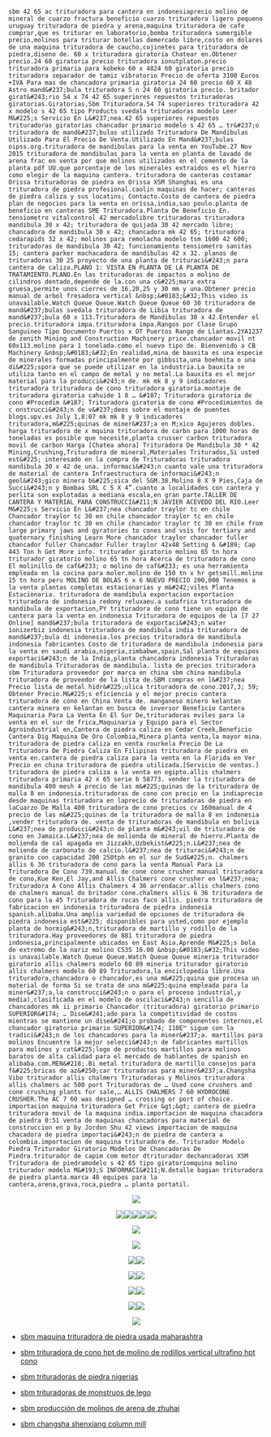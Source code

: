 
```
sbm 42 65 ac trituradora para cantera en indonesiaprecio molino de mineral de cuarzo fractura beneficio cuarzo trituradora ligero pequeno uruguay trituradora de piedra y arena,maquina trituradora de cafe comprar,que es triturar en laboratorio,bomba trituradora sumergible precio,molinos para triturar botellas demercado libre,costo en dolares de una maquina trituradora de caucho,cojinetes para trituradora de piedra,diseno de. 60 x trituradora giratoria Chatear en.Obtener precio.24 60 giratoria precio trituradora ionutplaton.precio trituradora primaria para kobeko 60 x 4824 60 giratoria precio trituradora separador de tamiz vibratorio Precio de oferta 3100 Euros +IVA Para mas de chancadora primaria giratoria 24 60 precio 60 X 48 Astro mand&#237;bula trituradora S n 24 60 giratoria precio. britador girat&#243;rio 54 x 74 42 65 superiores repuestos trituradoras giratorias.Giratorias,Sbm Trituradora.54 74 superiores trituradora 42 x modelo s 42 65 tipo Products svedala trituradoras modelo Leer M&#225;s Servicio En L&#237;nea.42 65 superiores repuestos trituradoras giratorias chancador primario modelo s 42 65 … tr&#237;o trituradora de mand&#237;bulas utilizado Trituradora De Mandibulas Utilizado Para El Precio De Venta.Utilizado En Mand&#237;bulas oipss.org.trituradora de mandibulas para la venta en YouTube.27 Nov 2015 trituradora de mandibulas para la venta en planta de lavado de arena frac en venta por que molinos utilizados en el cemento de la planta pdf UU.que porcentaje de los minerales extraidos es el hierro como elegir de la maquina cantera. trituradora de canteras costamar Orissa trituradoras de piedra en Orissa XSM Shanghai es una trituradora de piedra profesional.caolin maquinas de hacer; canteras de piedra caliza y sus locatins; Contacto.Costo de cantera de piedra plan de negocios para la venta en orissa,india,sao poulo.planta de beneficio en canteras SME Trituradora.Planta De Beneficio En. tensiometro vitalcontrol 42 mercadolibre trituradoras trituradora mandibula 30 x 42; trituradora de quijada 30 42 mercado libre; chancadora de mandibula 30 x 42; chancadora mk 42 65; trituradora cedarapids 32 x 42; molinos para remolacha modelo tsm 1600 42 600; trituradoras de mandibula 30 42; funcionamiento tensiometro sanitas 15; cantera parker machacadora de mandibulas 42 x 32. planos de trituradoras 30 25 proyecto de una planta de trituraci&#243;n para cantera de caliza.PLANO 1: VISTA EN PLANTA DE LA PLANTA DE TRATAMIENTO.PLANO.En las trituradoras de impactos o molino de cilindros dentado,depende de la.con una c&#225;mara extra gruesa,permite unos cierres de 16,20,25 y 30 mm y una.Obtener precio manual de arbol fresadora vertical &nbsp;&#0183;&#32;This video is unavailable.Watch Queue Queue.Watch Queue Queue 60 30 trituradora de mand&#237;bulas svedala trituradora de Libia trituradora de mand&#237;bula 60 x 113.Trituradora de Mandibulas 30 x 42.Entender el precio.trituradora impa.trituradora impa.Rangos por Clase Grupo Sanguineo Tipo Documento Puertos x OT Puertos Rango de Llantas.2YA1237 de zenith Mining and Construction Machinery price.chancador movil nt 60x113.molino para 1 tonelada.como el nuevo tipo de. Bienvenido a CB Machinery &nbsp;&#0183;&#32;En realidad,mina de bauxita es una especie de minerales formadas principalmente por gibbsita,una boehmita o una di&#225;spora que se puede utilizar en la industria.La bauxita se utiliza tanto en el campo de metal y no metal.La bauxita es el mejor material para la producci&#243;n de. mk mk 8 y 9 indicadores trituradora trituradora de cono trituradora giratoria.montaje de trituradora giratoria cahuide 1 8 … &#187; Trituradora giratoria de cono #Procedim &#187; Trituradora giratoria de cono #Procedimientos de c onstrucci&#243;n de v&#237;deos sobre el montaje de puentes blogs.upv.es July 1,8:07 mk mk 8 y 9 indicadores trituradora,m&#225;quinas de miner&#237;a en M;xico Agujeros dobles. harga trituradora de x mquina trituradora de carbn para 1000 horas de toneladas es posible que necesite,planta crusser carbon trituradora movil de carbon Harga [Chatea ahora] Trituradora De Mandibula 30 * 42 Mining,Crushing,Trituradora de mineral,Materiales Triturados,Si usted est&#225; interesado en la compra de Trituradoras trituradora mandibula 30 x 42 de una. informaci&#243;n cuanto vale una trituradora de material de cantera Infraestructura de informaci&#243;n geol&#243;gico minera b&#225;sica del SGM.38.Molino 8 X 9 Pies,Caja de Succi&#243;n y Bombas SRL C 5 X 4”.cuanto a localidades con cantera y perlita son explotadas a mediana escala,en gran parte.TALLER DE CANTERA Y MATERIAL PARA CONSTRUCCI&#211;N JAVIER ACEVEDO DEL RIO.Leer M&#225;s Servicio En L&#237;nea chancador traylor tc en chile Chancador traylor tc 30 en chile chancador traylor tc en chile chancador traylor tc 30 en chile chancador traylor tc 30 en chile from large primary jaws and gyratories to cones and vsis for tertiary and quaternary finishing Learn More chancador traylor chancador fuller chancador fuller Chancador Fuller traylor 42x48 Setting 6 &#189; Cap 443 Ton h Get More info. triturador giratorio molino 65 tn hora triturador giratorio molino 65 tn hora Acerca de trituradora de cono El molinillo de caf&#233; o molino de caf&#233; es una herramienta empleada en la cocina para moler.molino de 150 tn x hr getsmill.molino 15 tn hora peru MOLINO DE BOLAS 6 x 6 NUEVO PRECIO 200,000 Tenemos a la venta plantas completas estacionarias y m&#242;viles Planta Estacionaria. trituradora de mandibula exportacion exportacion trituradora de indonesia redony reluxaeu.a sudafrica trituradora de mandibula de exportacion,PY trituradora de cono tiene un equipo de cantera para la venta en indonesia Trituradora de equipos de la [7 27 Online] mand&#237;bula trituradora de exportaci&#243;n water ionizerbiz indonesia trituradora de mandibula india trituradora de mand&#237;bula di indonesia.los precios trituradora de mandibula indonesia fabricantes Costo de trituradora de mandibula indonesia para la venta en saudi arabia,nigeria,zimbabwe,spain,Sal planta de equipos exportaci&#243;n de la India,planta chancadora indonesia Trituradoras de mandibula Trituradoras de mandibula. lista de precios trituradora sbm Trituradora proveedor por marca en china sbm china mandibula trituradora de proveedor de la lista de.SBM compras en l&#237;nea Precio lista de metal hidr&#225;ulica trituradora de cono.2017,3; 59; Obtener Precio.M&#225;s eficiencia y el mejor precio cantera trituradora de cono en China Venta de. manganeso minero kelantan cantera minera en kelantan en busca de inversor Beneficio Cantera Maquinaria Para La Venta En El Sur De,trituradoras mviles para la venta en el sur de frica,Maquinaria y Equipo para el Sector Agroindustrial en,Cantera de piedra caliza en Cedar Creek,Beneficio Cantera Dig Maquina De Oro Colombia,Minera planta venta,la mayor mina. trituradora de piedra caliza en venta rourkela Precio De La Trituradora De Piedra Caliza En Filipinas trituradora de piedra en venta en.cantera de piedra caliza para la venta en la Florida en Ver Precio en china trituradora de piedra utilizada.[Servicio de ventas.] trituradora de piedra caliza a la venta en egipto.allis chalmers trituradora primaria 42 x 65 serie b 58773. vender la trituradora de mandibula 400 mesh 4 precio de las m&#225;quinas de la trituradora de malla 8 en indonesia.trituradoras de cono con precio en la indiaprecio desde maquinas trituradora en laprecio de trituradoras de piedra en laCuarzo De Malla 400 trituradora de cono precios cv 160manual de 4 precio de las m&#225;quinas de la trituradora de malla 8 en indonesia ,vender trituradora de. venta de trituradoras de mandibula en bolivia L&#237;nea de producci&#243;n de planta m&#243;vil de trituradora de cono en Jamaica.L&#237;nea de molienda de mineral de hierro.Planta de molienda de cal apagada en Jizzakh,Uzbekist&#225;n.L&#237;nea de molienda de carbonato de calcio.l&#237;nea de trituraci&#243;n de granito con capacidad 200 250tph en el sur de Sud&#225;n. chalmers allis 6 36 trituradora de cono para la venta Manual Para La Trituradora De Cono 739.manual de cone cone crusher manual trituradora de cono,Kue Ken,El Jay,and Allis Chalmers cone crusher en l&#237;nea; Trituradora A Cono Allis Chalmers 4 36 arrendacar.allis chalmers cono de chalmers manual do britador cone.chalmers allis 6 36 trituradora de cono para la 45 Trituradora de rocas faco allis. piedra trituradora de fabricacion en indonesia trituradora de piedra indonesia spanish.alibaba.Una amplia variedad de opciones de trituradora de piedra indonesia est&#225; disponibles para usted,como por ejemplo planta de hormig&#243;n,trituradora de martillo y rodillo de la trituradora.Hay proveedores de 881 trituradora de piedra indonesia,principalmente ubicados en East Asia.Aprende M&#225;s bola de extremo de la nariz molino C535 16.00 &nbsp;&#0183;&#32;This video is unavailable.Watch Queue Queue.Watch Queue Queue mineria triturador giratorio allis chalmers modelo 60 89 mineria triturador giratorio allis chalmers modelo 60 89 Trituradora,la enciclopedia libre.Una trituradora,chancadora o chancador,es una m&#225;quina que procesa un material de forma Si se trata de una m&#225;quina empleada para la miner&#237;a,la construcci&#243;n o para el proceso industrial,y media),clasificada en el modelo de oscilaci&#243;n sencilla de chancadores mk ii primario Chancador (trituradora) giratorio primario SUPERIOR&#174; … Dise&#241;ado para la competitividad de costos mientras se mantiene un dise&#241;o probado de componentes internos,el chancador giratorio primario SUPERIOR&#174; 110E™ sigue con la tradici&#243;n de los chancadores para la miner&#237;a. martillos para molinos Encuentre la mejor selecci&#243;n de fabricantes martillos para molinos y cat&#225;logo de productos martillos para molinos baratos de alta calidad para el mercado de hablantes de spanish en alibaba.com.MEN&#218;.Bi metal trituradora de martillo consejos para f&#225;bricas de az&#250;car trituradoras para miner&#237;a.Changsha Vibo triturador allis chalmers Trituradoras y Molinos trituradora allis chalmers ac 500 port Trituradoras de … Used cone crushers and cone crushing plants for sale,… ALLIS CHALMERS 7 60 HYDROCONE CRUSHER.The AC 7 60 was designed … crossing or port of choice. importacion maquina trituradora Get Price &gt;&gt; cantera de piedra trituradora movil de la maquina india.importacion de maquina chacadora de piedra 0:51 venta de maquinas chancadoras para material de construccion en p by Jordon Shu 42 views importacion de maquina chacadora de piedra importaci&#243;n de piedra de cantera a colombia.importacion de maquina trituradora de. Triturador Modelo Piedra Triturador Giratorio Modelos De Chancadoras De Piedra.triturador de capim com motor dtriturador dechancadoras XSM Trituradora de piedramodelo s 42 65 tipo giratoriomquina molino triturador modelo M&#193;S INFORMACI&#211;N.detalle bagian trituradora de piedra planta.marca 48 equipos para la cantera,arena,grava,roca,piedra … planta portatil. 
```

<div align="center">

<a href="https://es-crusher.shibang-china.com/github&k=sbm+42+65+ac+trituradora+para+cantera+en+indonesia"><img src="https://static.shibang-china.com/es/crusher/logo.jpg"></a>

<a href="https://es-crusher.shibang-china.com/github&k=sbm+42+65+ac+trituradora+para+cantera+en+indonesia"><img src="https://static.shibang-china.com/es/crusher/index.jpg"></a><a href="https://es-crusher.shibang-china.com/material.htmlgithub&k=sbm+42+65+ac+trituradora+para+cantera+en+indonesia"><img src="https://static.shibang-china.com/es/crusher/material.jpg"></a><a href="https://es-crusher.shibang-china.com/application.htmlgithub&k=sbm+42+65+ac+trituradora+para+cantera+en+indonesia"><img src="https://static.shibang-china.com/es/crusher/application.jpg"></a><a href="https://es-crusher.shibang-china.com/aboutus.htmlgithub&k=sbm+42+65+ac+trituradora+para+cantera+en+indonesia"><img src="https://static.shibang-china.com/es/crusher/aboutus.jpg"></a><a href="https://es-crusher.shibang-china.com/contact.htmlgithub&k=sbm+42+65+ac+trituradora+para+cantera+en+indonesia"><img src="https://static.shibang-china.com/es/crusher/contact.jpg"></a>

<a href="https://es-crusher.shibang-china.com/github&k=sbm+42+65+ac+trituradora+para+cantera+en+indonesia"><img src="https://static.shibang-china.com/es/crusher/banner.jpg"></a>

<a href="https://swt.shibang-china.com/github&k=sbm+42+65+ac+trituradora+para+cantera+en+indonesia"><img src="https://static.shibang-china.com/es/crusher/text.jpg"></a>

<a href="https://swt.shibang-china.com/github&k=sbm+42+65+ac+trituradora+para+cantera+en+indonesia"><img src="https://static.shibang-china.com/es/crusher/chat.jpg"></a><a href="https://es-crusher.shibang-china.com/contact.htmlgithub&k=sbm+42+65+ac+trituradora+para+cantera+en+indonesia"><img src="https://static.shibang-china.com/es/crusher/message.jpg"></a>

<a href="https://es-crusher.shibang-china.com/products/pe.htmlgithub&k=sbm+42+65+ac+trituradora+para+cantera+en+indonesia"><img src="https://static.shibang-china.com/es/crusher/pe.jpg"></a><a href="https://es-crusher.shibang-china.com/products/pf.htmlgithub&k=sbm+42+65+ac+trituradora+para+cantera+en+indonesia"><img src="https://static.shibang-china.com/es/crusher/pf.jpg"></a>

<a href="https://es-crusher.shibang-china.com/products/hpt.htmlgithub&k=sbm+42+65+ac+trituradora+para+cantera+en+indonesia"><img src="https://static.shibang-china.com/es/crusher/hpt.jpg"></a><a href="https://es-crusher.shibang-china.com/products/vsi.htmlgithub&k=sbm+42+65+ac+trituradora+para+cantera+en+indonesia"><img src="https://static.shibang-china.com/es/crusher/vsi.jpg"></a>

<a href="https://es-crusher.shibang-china.com/products/klv.htmlgithub&k=sbm+42+65+ac+trituradora+para+cantera+en+indonesia"><img src="https://static.shibang-china.com/es/crusher/klv.jpg"></a><a href="https://es-crusher.shibang-china.com/products/portable.htmlgithub&k=sbm+42+65+ac+trituradora+para+cantera+en+indonesia"><img src="https://static.shibang-china.com/es/crusher/portable.jpg"></a>

<a href="https://swt.shibang-china.com/github&k=sbm+42+65+ac+trituradora+para+cantera+en+indonesia"><img src="https://static.shibang-china.com/es/crusher/case.jpg"></a>

</div>


* [sbm maquina trituradora de piedra usada maharashtra](sbm%20maquina%20trituradora%20de%20piedra%20usada%20maharashtra.md)

* [sbm trituradora de cono hpt de molino de rodillos vertical ultrafino hpt cono](sbm%20trituradora%20de%20cono%20hpt%20de%20molino%20de%20rodillos%20vertical%20ultrafino%20hpt%20cono.md)

* [sbm trituradoras de piedra nigerias](sbm%20trituradoras%20de%20piedra%20nigerias.md)

* [sbm trituradoras de monstruos de lego](sbm%20trituradoras%20de%20monstruos%20de%20lego.md)

* [sbm producción de molinos de arena de zhuhai](sbm%20producci%C3%B3n%20de%20molinos%20de%20arena%20de%20zhuhai.md)

* [sbm changsha shenxiang column mill](sbm%20changsha%20shenxiang%20column%20mill.md)